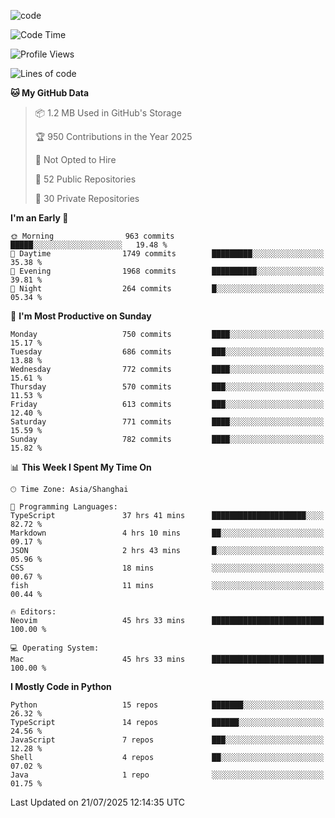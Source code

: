 
<!--
**liuyaanng/liuyaanng** is a ✨ _special_ ✨ repository because its `README.md` (this file) appears on your GitHub profile.

Here are some ideas to get you started:

- 🔭 I’m currently working on ...
- 🌱 I’m currently learning ...
- 👯 I’m looking to collaborate on ...
- 🤔 I’m looking for help with ...
- 💬 Ask me about ...
- 📫 How to reach me: ...
- 😄 Pronouns: ...
- ⚡ Fun fact: ...
-->


![code](https://cdn.jsdelivr.net/gh/liuyaanng/liuyaanng@1.0/code.gif) 

<!--START_SECTION:waka-->
![Code Time](http://img.shields.io/badge/Code%20Time-1%2C701%20hrs%2038%20mins-blue)

![Profile Views](http://img.shields.io/badge/Profile%20Views-0-blue)

![Lines of code](https://img.shields.io/badge/From%20Hello%20World%20I%27ve%20Written-26.1%20million%20lines%20of%20code-blue)

**🐱 My GitHub Data** 

> 📦 1.2 MB Used in GitHub's Storage 
 > 
> 🏆 950 Contributions in the Year 2025
 > 
> 🚫 Not Opted to Hire
 > 
> 📜 52 Public Repositories 
 > 
> 🔑 30 Private Repositories 
 > 
**I'm an Early 🐤** 

```text
🌞 Morning                963 commits         █████░░░░░░░░░░░░░░░░░░░░   19.48 % 
🌆 Daytime                1749 commits        █████████░░░░░░░░░░░░░░░░   35.38 % 
🌃 Evening                1968 commits        ██████████░░░░░░░░░░░░░░░   39.81 % 
🌙 Night                  264 commits         █░░░░░░░░░░░░░░░░░░░░░░░░   05.34 % 
```
📅 **I'm Most Productive on Sunday** 

```text
Monday                   750 commits         ████░░░░░░░░░░░░░░░░░░░░░   15.17 % 
Tuesday                  686 commits         ███░░░░░░░░░░░░░░░░░░░░░░   13.88 % 
Wednesday                772 commits         ████░░░░░░░░░░░░░░░░░░░░░   15.61 % 
Thursday                 570 commits         ███░░░░░░░░░░░░░░░░░░░░░░   11.53 % 
Friday                   613 commits         ███░░░░░░░░░░░░░░░░░░░░░░   12.40 % 
Saturday                 771 commits         ████░░░░░░░░░░░░░░░░░░░░░   15.59 % 
Sunday                   782 commits         ████░░░░░░░░░░░░░░░░░░░░░   15.82 % 
```


📊 **This Week I Spent My Time On** 

```text
🕑︎ Time Zone: Asia/Shanghai

💬 Programming Languages: 
TypeScript               37 hrs 41 mins      █████████████████████░░░░   82.72 % 
Markdown                 4 hrs 10 mins       ██░░░░░░░░░░░░░░░░░░░░░░░   09.17 % 
JSON                     2 hrs 43 mins       █░░░░░░░░░░░░░░░░░░░░░░░░   05.96 % 
CSS                      18 mins             ░░░░░░░░░░░░░░░░░░░░░░░░░   00.67 % 
fish                     11 mins             ░░░░░░░░░░░░░░░░░░░░░░░░░   00.44 % 

🔥 Editors: 
Neovim                   45 hrs 33 mins      █████████████████████████   100.00 % 

💻 Operating System: 
Mac                      45 hrs 33 mins      █████████████████████████   100.00 % 
```

**I Mostly Code in Python** 

```text
Python                   15 repos            ███████░░░░░░░░░░░░░░░░░░   26.32 % 
TypeScript               14 repos            ██████░░░░░░░░░░░░░░░░░░░   24.56 % 
JavaScript               7 repos             ███░░░░░░░░░░░░░░░░░░░░░░   12.28 % 
Shell                    4 repos             ██░░░░░░░░░░░░░░░░░░░░░░░   07.02 % 
Java                     1 repo              ░░░░░░░░░░░░░░░░░░░░░░░░░   01.75 % 
```




 Last Updated on 21/07/2025 12:14:35 UTC
<!--END_SECTION:waka-->
